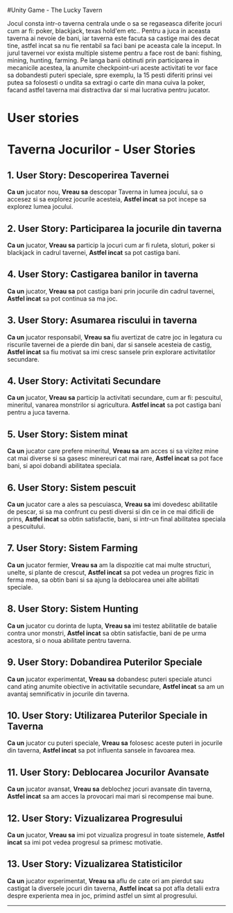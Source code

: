 
#Unity Game - The Lucky Tavern

Jocul consta intr-o taverna centrala unde o sa se regaseasca diferite jocuri cum ar fi: poker, blackjack, texas hold'em etc.. Pentru a juca in aceasta taverna ai nevoie de bani, iar taverna este facuta sa castige mai des decat tine, astfel incat sa nu fie rentabil sa faci bani pe aceasta cale la inceput.
In jurul tavernei vor exista multiple sisteme pentru a face rost de bani: fishing, mining, hunting, farming. Pe langa banii obtinuti prin participarea in mecanicile acestea, la anumite checkpoint-uri aceste activitati te vor face sa dobandesti puteri speciale, spre exemplu, la 15 pesti diferiti prinsi vei putea sa folosesti o undita sa extragi o carte din mana cuiva la poker, facand astfel taverna mai distractiva dar si mai lucrativa pentru jucator.


# User stories

# Taverna Jocurilor - User Stories

## 1. User Story: Descoperirea Tavernei
**Ca un** jucator nou,
**Vreau sa** descopar Taverna in lumea jocului, sa o accesez si sa explorez jocurile acesteia,
**Astfel incat** sa pot incepe sa explorez lumea jocului.

## 2. User Story: Participarea la jocurile din taverna
**Ca un** jucator,
**Vreau sa** particip la jocuri cum ar fi ruleta, sloturi, poker si blackjack in cadrul tavernei,
**Astfel incat** sa pot castiga bani.

## 4. User Story: Castigarea banilor in taverna
**Ca un** jucator,
**Vreau sa** pot castiga bani prin jocurile din cadrul tavernei,
**Astfel incat** sa pot continua sa ma joc.

## 3. User Story: Asumarea riscului in taverna
**Ca un** jucator responsabil,
**Vreau sa** fiu avertizat de catre joc in legatura cu riscurile tavernei de a pierde din bani,  dar si sansele acesteia de castig,
**Astfel incat** sa fiu motivat sa imi cresc sansele prin explorare activitatilor secundare.

## 4. User Story: Activitati Secundare
**Ca un** jucator,
**Vreau sa** particip la activitati secundare, cum ar fi: pescuitul, mineritul, vanarea monstrilor si agricultura.
**Astfel incat** sa pot castiga bani pentru a juca taverna.

## 5. User Story: Sistem minat
**Ca un** jucator care prefere mineritul,
**Vreau sa** am acces si sa vizitez mine cat mai diverse si sa gasesc minereuri cat mai rare,
**Astfel incat** sa pot face bani, si apoi dobandi abilitatea speciala.

## 6. User Story: Sistem pescuit
**Ca un** jucator care a ales sa pescuiasca,
**Vreau sa** imi dovedesc abilitatile de pescar, si sa ma confrunt cu pesti diversi si din ce in ce mai dificili de prins,
**Astfel incat** sa obtin satisfactie, bani, si intr-un final abilitatea speciala a pescuitului.

## 7. User Story: Sistem Farming
**Ca un** jucator fermier,
**Vreau sa** am la dispozitie cat mai multe structuri, unelte, si plante de crescut,
**Astfel incat** sa pot vedea un progres fizic in ferma mea, sa obtin bani si sa ajung la deblocarea unei alte abilitati speciale.

## 8. User Story: Sistem Hunting
**Ca un** jucator cu dorinta de lupta,
**Vreau sa** imi testez abilitatile de batalie contra unor monstri,
**Astfel incat** sa obtin satisfactie, bani de pe urma acestora, si o noua abilitate pentru taverna.


## 9. User Story: Dobandirea Puterilor Speciale
**Ca un** jucator experimentat,
**Vreau sa** dobandesc puteri speciale atunci cand ating anumite obiective in activitatile secundare,
**Astfel incat** sa am un avantaj semnificativ in jocurile din taverna.

## 10. User Story: Utilizarea Puterilor Speciale in Taverna
**Ca un** jucator cu puteri speciale,
**Vreau sa** folosesc aceste puteri in jocurile din taverna,
**Astfel incat** sa pot influenta sansele in favoarea mea.

## 11. User Story: Deblocarea Jocurilor Avansate
**Ca un** jucator avansat,
**Vreau sa** deblochez jocuri avansate din taverna,
**Astfel incat** sa am acces la provocari mai mari si recompense mai bune.

## 12. User Story: Vizualizarea Progresului
**Ca un** jucator,
**Vreau sa** imi pot vizualiza progresul in toate sistemele,
**Astfel incat** sa imi pot vedea progresul sa primesc motivatie.

## 13. User Story: Vizualizarea Statisticilor
**Ca un** jucator experimentat,
**Vreau sa** aflu de cate ori am pierdut sau castigat la diversele jocuri din taverna,
**Astfel incat** sa pot afla detalii extra despre experienta mea in joc, primind astfel un simt al progresului.


---

